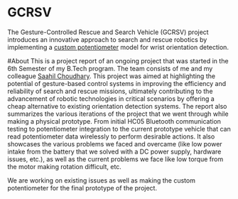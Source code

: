 # GCRSV
The Gesture-Controlled Rescue and Search Vehicle (GCRSV) project introduces an innovative approach to search and rescue robotics by implementing a [custom potentiometer](https://www.tinkercad.com/things/3ea0pwOEMi5-custom-potentiometer?sharecode=FJPZShAeCS-0mlAEYh_FSl27fWRcAUoc2GjOTLSxF4s) model for wrist orientation detection.

#About
This is a project report of an ongoing project that was started in the 6th Semester of my B.Tech program. The team consists of me and my colleague [Saahil Choudhary](https://www.linkedin.com/in/saahil-chaudhary-0a1915275/). This project was aimed at highlighting the potential of gesture-based control systems in improving the efficiency and reliability of search and rescue missions, ultimately contributing to the advancement of robotic technologies in critical scenarios by offering a cheap alternative to existing orientation detection systems.
The report also summarizes the various iterations of the project that we went through while making a physical prototype. From initial HC05 Bluetooth communication testing to potentiometer integration to the current prototype vehicle that can read potentiometer data wirelessly to perform desirable actions. It also showcases the various problems we faced and overcame (like low power intake from the battery that we solved with a DC power supply, hardware issues, etc.), as well as the current problems we face like low torque from the motor making rotation difficult, etc.

We are working on existing issues as well as making the custom potentiometer for the final prototype of the project.
